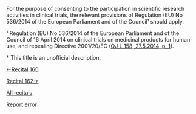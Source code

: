
For the purpose of consenting to the participation in scientific research activities in clinical trials, the relevant provisions of Regulation (EU) No 536/2014 of the European Parliament and of the Council¹ should apply.


¹ Regulation (EU) No 536/2014 of the European Parliament and of the Council of 16 April 2014 on clinical trials on medicinal products for human use, and repealing Directive 2001/20/EC ([OJ L 158, 27.5.2014, p. 1](http://eur-lex.europa.eu/legal-content/EN/AUTO/?uri=OJ:L:2014:158:TOC)).


 \* This title is an unofficial description.




[←Recital 160](https://gdpr-info.eu/recitals/no-160/ "160 - Processing for Historical Research Purposes")


[Recital 162→](https://gdpr-info.eu/recitals/no-162/ "162 - Processing for Statistical Purposes")


[All recitals](https://gdpr-info.eu/recitals/)

[Report error](https://gdpr-info.eu/gf/?TB_iframe=true&height=306 "Your message")

